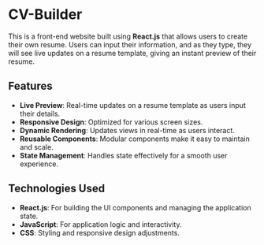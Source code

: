 # CV-Builder

This is a front-end website built using **React.js** that allows users to create their own resume. Users can input their information, and as they type, they will see live updates on a resume template, giving an instant preview of their resume.

## Features

- **Live Preview**: Real-time updates on a resume template as users input their details.
- **Responsive Design**: Optimized for various screen sizes.
- **Dynamic Rendering**: Updates views in real-time as users interact.
- **Reusable Components**: Modular components make it easy to maintain and scale.
- **State Management**: Handles state effectively for a smooth user experience.

## Technologies Used

- **React.js**: For building the UI components and managing the application state.
- **JavaScript**: For application logic and interactivity.
- **CSS**: Styling and responsive design adjustments.